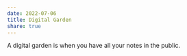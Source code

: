 ```yaml
---
date: 2022-07-06
title: Digital Garden
share: true
---
```


A digital garden is when you have all your notes in the public.
